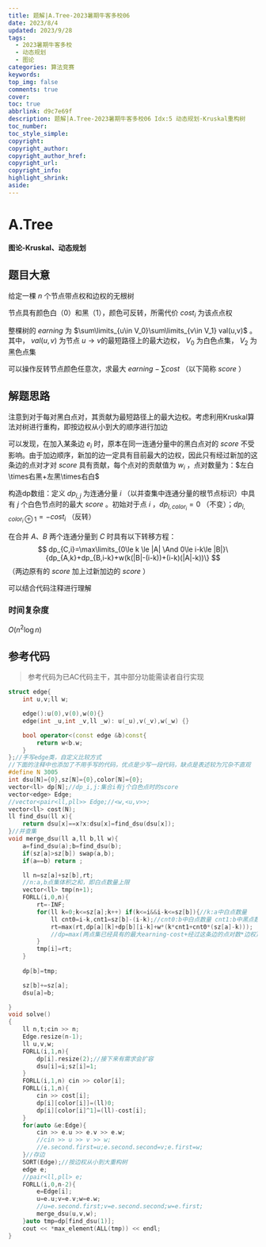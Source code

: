 ```yaml
---
title: 题解|A.Tree-2023暑期牛客多校06
date: 2023/8/4
updated: 2023/9/28
tags:
  - 2023暑期牛客多校
  - 动态规划
  - 图论
categories: 算法竞赛
keywords:
top_img: false
comments: true
cover:
toc: true
abbrlink: d9c7e69f
description: 题解|A.Tree-2023暑期牛客多校06 Idx:5 动态规划·Kruskal重构树
toc_number:
toc_style_simple:
copyright:
copyright_author:
copyright_author_href:
copyright_url:
copyright_info:
highlight_shrink:
aside:
---
```


# A.Tree
**图论-Kruskal、动态规划**
## 题目大意
给定一棵 $n$ 个节点带点权和边权的无根树

节点具有颜色白（$0$）和黑（$1$），颜色可反转，所需代价 $cost_i$ 为该点点权

整棵树的 $earning$ 为 $\sum\limits_{u\in V_0}\sum\limits_{v\in V_1} val(u,v)$ 。其中， $val(u,v)$ 为节点 $u\rightarrow v$的最短路径上的最大边权， $V_0$ 为白色点集， $V_2$ 为黑色点集

可以操作反转节点颜色任意次，求最大 $earning-\sum cost$ （以下简称 $score$ ）

## 解题思路
注意到对于每对黑白点对，其贡献为最短路径上的最大边权。考虑利用Kruskal算法对树进行重构，即按边权从小到大的顺序进行加边

可以发现，在加入某条边 $e_i$ 时，原本在同一连通分量中的黑白点对的 $score$ 不受影响。由于加边顺序，新加的边一定具有目前最大的边权，因此只有经过新加的这条边的点对才对 $score$ 具有贡献，每个点对的贡献值为 $w_i$ ，点对数量为：$左白\times右黑+左黑\times右白$

构造dp数组：定义 $dp_{i,j}$ 为连通分量 $i$ （以并查集中连通分量的根节点标识）中具有 $j$ 个白色节点时的最大 $score$ 。初始对于点 $i$ ，$dp_{i,color_i}=0$ （不变）；$dp_{i,color_i\oplus 1}=-cost_i$ （反转）

在合并 $A、B$ 两个连通分量到 $C$ 时具有以下转移方程：
$$
dp_{C,i}=\max\limits_{0\le k \le |A| \And 0\le i-k\le |B|}\{dp_{A,k}+dp_{B,i-k}+w(k(|B|-(i-k))+(i-k)(|A|-k))\}
$$
（两边原有的 $score$ 加上过新加边的 $score$ ）

可以结合代码注释进行理解


### 时间复杂度
$O(n^2\log n)$

## 参考代码
> 参考代码为已AC代码主干，其中部分功能需读者自行实现

```cpp
struct edge{
    int u,v;ll w;

    edge():u(0),v(0),w(0){}
    edge(int _u,int _v,ll _w): u(_u),v(_v),w(_w) {}

    bool operator<(const edge &b)const{
        return w<b.w;
    }
};//手写edge类，自定义比较方式
//下面的注释中也添加了不用手写的代码，优点是少写一段代码，缺点是表述较为冗杂不直观
#define N 3005
int dsu[N]={0},sz[N]={0},color[N]={0};
vector<ll> dp[N];//dp_i,j:集合i有j个白色点时的score
vector<edge> Edge;
//vector<pair<ll,pll>> Edge;//<w,<u,v>>;
vector<ll> cost(N);
ll find_dsu(ll x){
    return dsu[x]==x?x:dsu[x]=find_dsu(dsu[x]);
}//并查集
void merge_dsu(ll a,ll b,ll w){
    a=find_dsu(a);b=find_dsu(b);
    if(sz[a]>sz[b]) swap(a,b);
    if(a==b) return ;

    ll n=sz[a]+sz[b],rt;
    //n:a,b点集体积之和，即白点数量上限
    vector<ll> tmp(n+1);
    FORLL(i,0,n){
        rt=-INF;
        for(ll k=0;k<=sz[a];k++) if(k<=i&&i-k<=sz[b]){//k:a中白点数量
            ll cnt0=i-k,cnt1=sz[b]-(i-k);//cnt0:b中白点数量 cnt1:b中黑点数量
            rt=max(rt,dp[a][k]+dp[b][i-k]+w*(k*cnt1+cnt0*(sz[a]-k)));
            //dp=max(两点集已经具有的最大earning-cost+经过这条边的点对数*边权)
        }
        tmp[i]=rt;
    }
    
    dp[b]=tmp;

    sz[b]+=sz[a];
    dsu[a]=b;

}
void solve()
{
    ll n,t;cin >> n;
    Edge.resize(n-1);
    ll u,v,w;
    FORLL(i,1,n){
        dp[i].resize(2);//接下来有需求会扩容
        dsu[i]=i;sz[i]=1;
    }
    FORLL(i,1,n) cin >> color[i];
    FORLL(i,1,n){
        cin >> cost[i];
        dp[i][color[i]]=(ll)0;
        dp[i][color[i]^1]=(ll)-cost[i];
    }
    for(auto &e:Edge){
        cin >> e.u >> e.v >> e.w;
        //cin >> u >> v >> w;
        //e.second.first=u;e.second.second=v;e.first=w;
    }//存边
    SORT(Edge);//按边权从小到大重构树
    edge e;
    //pair<ll,pll> e;
    FORLL(i,0,n-2){
        e=Edge[i];
        u=e.u;v=e.v;w=e.w;
        //u=e.second.first;v=e.second.second;w=e.first;
        merge_dsu(u,v,w);
    }auto tmp=dp[find_dsu(1)];
    cout << *max_element(ALL(tmp)) << endl;
}
```